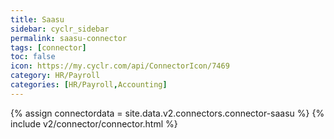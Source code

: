 ```yaml
---
title: Saasu
sidebar: cyclr_sidebar
permalink: saasu-connector
tags: [connector]
toc: false
icon: https://my.cyclr.com/api/ConnectorIcon/7469
category: HR/Payroll
categories: [HR/Payroll,Accounting]
---
```

{% assign connectordata = site.data.v2.connectors.connector-saasu %}
{% include v2/connector/connector.html %}	